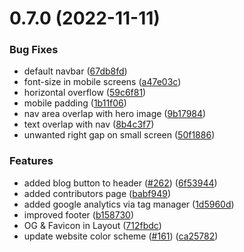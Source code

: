 # 0.7.0 (2022-11-11)


### Bug Fixes

* default navbar ([67db8fd](https://github.com/ardasevinc/4c-site/commit/67db8fd861b430f9517239076e71ac7628b3e502))
* font-size in mobile screens ([a47e03c](https://github.com/ardasevinc/4c-site/commit/a47e03c28dab7ba80f3ea83150ca2a3fecf96cf3))
* horizontal overflow ([59c6f81](https://github.com/ardasevinc/4c-site/commit/59c6f81b0f3b9d4e2626d4ef1bcf03a162574c4c))
* mobile padding ([1b11f06](https://github.com/ardasevinc/4c-site/commit/1b11f0661215c2c77e99a38812a827d74dabcb7a))
* nav area overlap with hero image ([9b17984](https://github.com/ardasevinc/4c-site/commit/9b179841b54381479abd260665155d97cb5b52cf))
* text overlap with nav ([8b4c3f7](https://github.com/ardasevinc/4c-site/commit/8b4c3f7bda23dce32a75f4a09eea4018819e97d9))
* unwanted right gap on small screen ([50f1886](https://github.com/ardasevinc/4c-site/commit/50f1886d131fca11dd299d18a6db9f9bee57acff))


### Features

* added blog button to header ([#262](https://github.com/ardasevinc/4c-site/issues/262)) ([6f53944](https://github.com/ardasevinc/4c-site/commit/6f53944286ccc7c944154c1ac969c9b663a50b79))
* added contributors page ([babf949](https://github.com/ardasevinc/4c-site/commit/babf949d8a2a5c71afb25ee6c3dbb8a70867d88d))
* added google analytics via tag manager ([1d5960d](https://github.com/ardasevinc/4c-site/commit/1d5960da3973d69331d114a14d3f6cf07701d445))
* improved footer ([b158730](https://github.com/ardasevinc/4c-site/commit/b158730d4cebc8aa8b498b5f773a13bcadc54992))
* OG & Favicon in Layout ([712fbdc](https://github.com/ardasevinc/4c-site/commit/712fbdc005780f0e8dec412218e023111c80cf6c))
* update website color scheme ([#161](https://github.com/ardasevinc/4c-site/issues/161)) ([ca25782](https://github.com/ardasevinc/4c-site/commit/ca25782bd9e2078edcf0bbebe2c1dc7e02de30f5))



